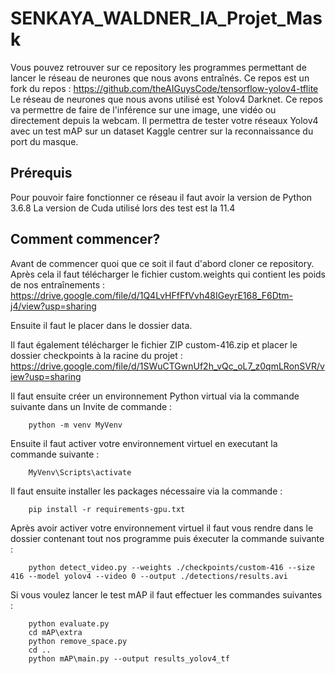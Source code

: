 # SENKAYA_WALDNER_IA_Projet_Mask

Vous pouvez retrouver sur ce repository les programmes permettant de lancer le réseau de neurones que nous avons entraînés. Ce repos est un fork du repos :  https://github.com/theAIGuysCode/tensorflow-yolov4-tflite
Le réseau de neurones que nous avons utilisé est Yolov4 Darknet.
Ce repos va permettre de faire de l'inférence sur une image, une vidéo ou directement depuis la webcam. Il permettra de tester votre réseaux Yolov4 avec un test mAP sur un dataset Kaggle centrer sur la reconnaissance du port du masque. 

## Prérequis 

Pour pouvoir faire fonctionner ce réseau il faut avoir la version de Python 3.6.8
La version de Cuda utilisé lors des test est la 11.4

## Comment commencer?

Avant de commencer quoi que ce soit il faut d'abord cloner ce repository. Après cela il faut télécharger le fichier custom.weights qui contient les poids de nos entraînements : https://drive.google.com/file/d/1Q4LvHFfFfVvh48IGeyrE168_F6Dtm-j4/view?usp=sharing

Ensuite il faut le placer dans le dossier data. 

Il faut également télécharger le fichier ZIP custom-416.zip et placer le dossier checkpoints à la racine du projet : https://drive.google.com/file/d/1SWuCTGwnUf2h_vQc_oL7_z0qmLRonSVR/view?usp=sharing

Il faut ensuite créer un environnement Python virtual via la commande suivante dans un Invite de commande : 
```
    python -m venv MyVenv
```

Ensuite il faut activer votre environnement virtuel en executant la commande suivante : 
```
    MyVenv\Scripts\activate
```

Il faut ensuite installer les packages nécessaire via la commande :
```
    pip install -r requirements-gpu.txt
```

Après avoir activer votre environnement virtuel il faut vous rendre dans le dossier contenant tout nos programme puis éxecuter la commande suivante :
```
    python detect_video.py --weights ./checkpoints/custom-416 --size 416 --model yolov4 --video 0 --output ./detections/results.avi
```

Si vous voulez lancer le test mAP il faut effectuer les commandes suivantes : 
```
    python evaluate.py
    cd mAP\extra
    python remove_space.py
    cd ..
    python mAP\main.py --output results_yolov4_tf
```

